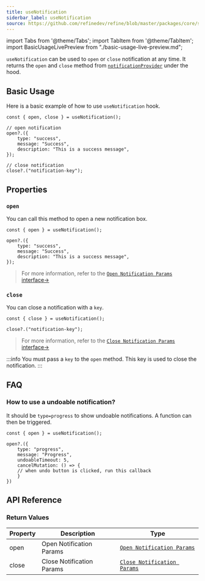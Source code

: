 ```yaml
---
title: useNotification
siderbar_label: useNotification
source: https://github.com/refinedev/refine/blob/master/packages/core/src/hooks/notification/useNotification/index.ts
---
```


import Tabs from '@theme/Tabs';
import TabItem from '@theme/TabItem';
import BasicUsageLivePreview from "./basic-usage-live-preview.md";

`useNotification` can be used to `open` or `close` notification at any time. It returns the `open` and `close` method from [`notificationProvider`](/docs/api-reference/core/providers/notification-provider/) under the hood.

## Basic Usage

Here is a basic example of how to use `useNotification` hook.

```tsx
const { open, close } = useNotification();

// open notification
open?.({
    type: "success",
    message: "Success",
    description: "This is a success message",
});

// close notification
close?.("notification-key");
```

## Properties

### `open`

You can call this method to open a new notification box.

```tsx
const { open } = useNotification();

open?.({
    type: "success",
    message: "Success",
    description: "This is a success message",
});
```

> For more information, refer to the [`Open Notification Params` interface→](/docs/api-reference/core/interfaceReferences/#open-notification-params)

### `close`

You can close a notification with a `key`.

```tsx
const { close } = useNotification();

close?.("notification-key");
```

> For more information, refer to the [`Close Notification Params` interface→](/docs/api-reference/core/interfaceReferences/#close-notification-params)

:::info
You must pass a `key` to the `open` method. This key is used to close the notification.
:::

## FAQ

### How to use a undoable notification?

It should be `type=progress` to show undoable notifications. A function can then be triggered.

```tsx
const { open } = useNotification();

open?.({
    type: "progress",
    message: "Progress",
    undoableTimeout: 5,
    cancelMutation: () => {
    // when undo button is clicked, run this callback
    }
})
```

## API Reference

### Return Values

| Property | Description               | Type                                                                                                   |
| -------- | ------------------------- | ------------------------------------------------------------------------------------------------------ |
| open     | Open Notification Params  | [`Open Notification Params`](/docs/api-reference/core/interfaceReferences/#open-notification-params)   |
| close    | Close Notification Params | [`Close Notification Params`](/docs/api-reference/core/interfaceReferences/#close-notification-params) |
